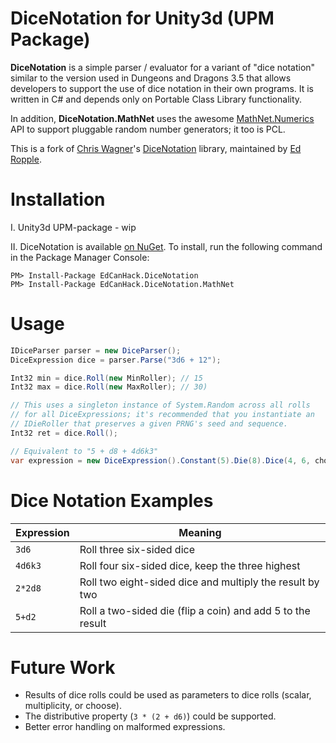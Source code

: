 # DiceNotation for Unity3d (UPM Package) #
**DiceNotation** is a simple parser / evaluator for a variant of "dice notation" similar to the version used in Dungeons and Dragons 3.5 that allows developers to support the use of dice notation in their own programs. It is written in C# and depends only on Portable Class Library functionality.

In addition, **DiceNotation.MathNet** uses the awesome [MathNet.Numerics](http://numerics.mathdotnet.com) API to support pluggable random number generators; it too is PCL.

This is a fork of [Chris Wagner](https://github.com/cawagner)'s [DiceNotation](http://dicenotation.codeplex.com) library, maintained by [Ed Ropple](https://twitter.com/edropple).

# Installation #
I. Unity3d UPM-package - wip

II. DiceNotation is available [on NuGet](https://www.nuget.org/packages/EdCanHack.DiceNotation/0.2.0). To install, run the following command in the Package Manager Console:

```
PM> Install-Package EdCanHack.DiceNotation
PM> Install-Package EdCanHack.DiceNotation.MathNet
```

# Usage #
```csharp
IDiceParser parser = new DiceParser();
DiceExpression dice = parser.Parse("3d6 + 12");

Int32 min = dice.Roll(new MinRoller); // 15
Int32 max = dice.Roll(new MaxRoller); // 30)

// This uses a singleton instance of System.Random across all rolls
// for all DiceExpressions; it's recommended that you instantiate an
// IDieRoller that preserves a given PRNG's seed and sequence.
Int32 ret = dice.Roll(); 
```

```csharp
// Equivalent to "5 + d8 + 4d6k3"
var expression = new DiceExpression().Constant(5).Die(8).Dice(4, 6, choose: 3);
```

# Dice Notation Examples #
| Expression | Meaning                                                    |
| ---------- | ---------------------------------------------------------- |
| `3d6`      | Roll three six-sided dice                                  |
| `4d6k3`    | Roll four six-sided dice, keep the three highest           |
| `2*2d8`    | Roll two eight-sided dice and multiply the result by two   |
| `5+d2`     | Roll a two-sided die (flip a coin) and add 5 to the result |

# Future Work #
- Results of dice rolls could be used as parameters to dice rolls (scalar, multiplicity, or choose).
- The distributive property (`3 * (2 + d6)`) could be supported.
- Better error handling on malformed expressions.

